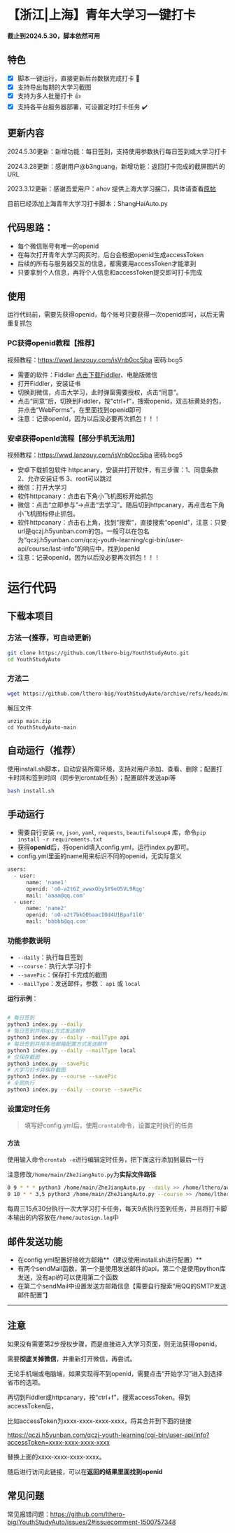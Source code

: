 # 【浙江|上海】青年大学习一键打卡

**截止到2024.5.30，脚本依然可用**

## 特色

- [x] 脚本一键运行，直接更新后台数据完成打卡 :tada:
- [x] 支持导出每期的大学习截图
- [x] 支持为多人批量打卡 :thumbsup:
- [x] 支持各平台服务器部署，可设置定时打卡任务 :heavy_check_mark:

## 更新内容
2024.5.30更新：新增功能：每日签到，支持使用参数执行每日签到或大学习打卡

2024.3.28更新：感谢用户@b3nguang，新增功能：返回打卡完成的截屏图片的URL

2023.3.12更新：感谢吾爱用户：ahov 提供上海大学习接口，具体请查看[原帖](https://www.52pojie.cn/forum.php?mod=viewthread&tid=1694872&page=5#pid45902595)

目前已经添加上海青年大学习打卡脚本：ShangHaiAuto.py

## 代码思路：

- 每个微信账号有唯一的openid
- 在每次打开青年大学习网页时，后台会根据openid生成accessToken
- 后续的所有与服务器交互的信息，都需要用accessToken才能拿到
- 只要拿到个人信息，再将个人信息和accessToken提交即可打卡完成

## 使用

运行代码前，需要先获得openid，每个账号只要获得一次openid即可，以后无需重复抓包

### PC获得openid教程【推荐】

视频教程：https://wwd.lanzouy.com/isVnb0cc5jba 密码:bcg5

- 需要的软件：Fiddler [点击下载Fiddler](https://fiddler2.software.informer.com/4.6/)、电脑版微信
- 打开Fiddler，安装证书
- 切换到微信，点击大学习，此时弹窗需要授权，点击“同意”。
- 点击“同意”后，切换到Fiddler，按“ctrl+f”，搜索openid，双击标黄处的包，并点击“WebForms”，在里面找到openid即可
- 注意：记录openId，因为以后没必要再次抓包！！！

### 安卓获得openId流程【部分手机无法用】

视频教程：https://wwd.lanzouy.com/isVnb0cc5jba 密码:bcg5

- 安卓下载抓包软件 httpcanary，安装并打开软件，有三步骤：1、同意条款 2、允许安装证书 3、root可以跳过
- 微信：打开大学习
- 软件httpcanary：点击右下角小飞机图标开始抓包
- 微信：点击“立即参与”->点击“去学习”。随后切到httpcanary，再点击右下角小飞机图标停止抓包。
- 软件httpcanary：点击右上角，找到“搜索”，直接搜索“openId”，注意：只要url是qczj.h5yunban.com的包。一般可以在包名为“qczj.h5yunban.com/qczj-youth-learning/cgi-bin/user-api/course/last-info”的响应中，找到openId
- 注意：记录openId，因为以后没必要再次抓包！！！

# 运行代码

## 下载本项目

### 方法一(推荐，可自动更新)
```sh
git clone https://github.com/lthero-big/YouthStudyAuto.git
cd YouthStudyAuto
```


### 方法二
```sh
wget https://github.com/lthero-big/YouthStudyAuto/archive/refs/heads/main.zip
```
解压文件
```
unzip main.zip
cd YouthStudyAuto-main
```

## 自动运行（推荐）
使用install.sh脚本，自动安装所需环境，支持对用户添加、查看、删除；配置打卡时间和签到时间（同步到crontab任务）；配置邮件发送api等

```sh
bash install.sh
```


## 手动运行

- 需要自行安装 `re`, `json`, `yaml`, `requests`, `beautifulsoup4` 库，命令`pip install -r requirements.txt`
- 获得**openid**后，将openid填入config.yml，运行index.py即可。
- config.yml里面的name用来标识不同的openid，无实际意义
```sh
users:
  - user:
      name: 'name1'
      openid: 'oO-a2t6Z_awwxOby5Y9eO5VL9Rqg'
      mail: 'aaaa@qq.com'
  - user:
      name: 'name2'
      openid: 'oO-a2t7bkGObaacIOd4U1Bpaf1l0'
      mail: 'bbbbb@qq.com'
```

### 功能参数说明

- `--daily`：执行每日签到
- `--course`：执行大学习打卡
- `--savePic`：保存打卡完成的截图
- `--mailType`：发送邮件，参数：  `api`  或  `local`

**运行示例**：
```sh

# 每日签到
python3 index.py --daily
# 每日签到并用api方式发送邮件
python3 index.py --daily --mailType api
# 每日签到并用本地邮箱配置方式发送邮件
python3 index.py --daily --mailType local
# 仅保存截图
python3 index.py --savePic
# 大学习打卡并保存截图
python3 index.py --course --savePic
# 全部执行
python3 index.py --daily --course --savePic
```


### 设置定时任务

> 填写好config.yml后，使用`crontab`命令，设置定时执行的任务

#### 方法

使用输入命令`crontab -e`进行编辑定时任务，把下面这行添加到最后一行

注意修改`/home/main/ZheJiangAuto.py`为**实际文件路径**

```sh
0 9 * * * python3 /home/main/ZheJiangAuto.py --daily >> /home/lthero/autosign.log 2>&1
0 10 * * 3,5 python3 /home/main/ZheJiangAuto.py --course >> /home/lthero/autosign.log 2>&1

```

每周三15点30分执行一次大学习打卡任务，每天9点执行签到任务，并且将打卡脚本输出的内容放在`/home/autosign.log`中



## 邮件发送功能

- 在config.yml配置好接收方邮箱**（建议使用install.sh进行配置）**
- 有两个sendMail函数，第一个是使用发送邮件的api，第二个是使用python库发送，没有api的可以使用第二个函数
- 在第二个sendMail中设置发送方邮箱信息【需要自行搜索“用QQ的SMTP发送邮件配置”】

------

## 注意

如果没有需要第2步授权步骤，而是直接进入大学习页面，则无法获得openid。

需要**彻底关掉微信**，并重新打开微信，再尝试。

无论手机端或电脑端，如果实现得不到openid，需要点击“开始学习”进入到选择省市的选项。

再切到Fiddler或httpcanary，按“ctrl+f”，搜索accessToken。得到accessToken后，

比如accessToken为xxxx-xxxx-xxxx-xxxx，将其合并到下面的链接

https://qczj.h5yunban.com/qczj-youth-learning/cgi-bin/user-api/info?accessToken=xxxx-xxxx-xxxx-xxxx

替换上面的xxxx-xxxx-xxxx-xxxx。

随后进行访问此链接，可以在**返回的结果里面找到openid**


## 常见问题

常见报错问题：https://github.com/lthero-big/YouthStudyAuto/issues/2#issuecomment-1500757348 
